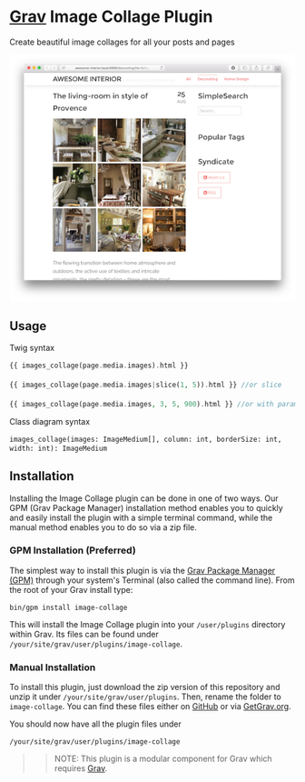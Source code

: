 # [Grav](http://github.com/getgrav/grav) Image Collage Plugin
Create beautiful image collages for all your posts and pages

![image](assets/example.png)

## Usage
Twig syntax
```php
{{ images_collage(page.media.images).html }}

{{ images_collage(page.media.images|slice(1, 5)).html }} //or slice

{{ images_collage(page.media.images, 3, 5, 900).html }} //or with params
```

Class diagram syntax
```
images_collage(images: ImageMedium[], column: int, borderSize: int, width: int): ImageMedium
```

## Installation

Installing the Image Collage plugin can be done in one of two ways. Our GPM (Grav Package Manager) installation method enables you to quickly and easily install the plugin with a simple terminal command, while the manual method enables you to do so via a zip file. 

### GPM Installation (Preferred)

The simplest way to install this plugin is via the [Grav Package Manager (GPM)](http://learn.getgrav.org/advanced/grav-gpm) through your system's Terminal (also called the command line).  From the root of your Grav install type:

    bin/gpm install image-collage

This will install the Image Collage plugin into your `/user/plugins` directory within Grav. Its files can be found under `/your/site/grav/user/plugins/image-collage`.

### Manual Installation

To install this plugin, just download the zip version of this repository and unzip it under `/your/site/grav/user/plugins`. Then, rename the folder to `image-collage`. You can find these files either on [GitHub](https://github.com/petrgrishin/grav-plugin-image-collage) or via [GetGrav.org](http://getgrav.org/downloads/plugins#extras).

You should now have all the plugin files under

    /your/site/grav/user/plugins/image-collage

>> NOTE: This plugin is a modular component for Grav which requires [Grav](http://github.com/getgrav/grav).
